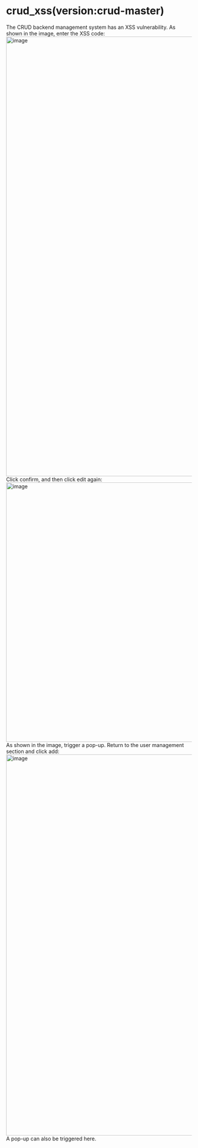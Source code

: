 # crud_xss(version:crud-master)
The CRUD backend management system has an XSS vulnerability.
As shown in the image, enter the XSS code:
<img width="1193" alt="image" src="https://github.com/user-attachments/assets/21f74bb4-7260-4f82-8a5d-f1e01b1b42e4" />
Click confirm, and then click edit again:
<img width="704" alt="image" src="https://github.com/user-attachments/assets/0aaa3634-e6fa-4948-a95c-dce158e67ef5" />
As shown in the image, trigger a pop-up. Return to the user management section and click add:
<img width="1034" alt="image" src="https://github.com/user-attachments/assets/cc42ae85-7602-4659-a06f-c8549619b01d" />
A pop-up can also be triggered here.



